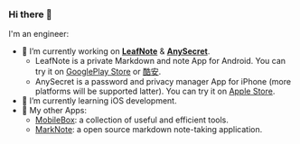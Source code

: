 ﻿### Hi there 👋

I'm an engineer:

- 🔭 I’m currently working on **[LeafNote](https://play.google.com/store/apps/details?id=me.shouheng.leafnote)** & **[AnySecret](https://apps.apple.com/cn/app/any-secret/id6448714682)**. 
    - LeafNote is a private Markdown and note App for Android. You can try it on [GooglePlay Store](https://play.google.com/store/apps/details?id=me.shouheng.leafnote) or  [酷安](http://www.coolapk.com/apk/280001).
    - AnySecret is a password and privacy manager App for iPhone (more platforms will be supported latter). You can try it on [Apple Store](https://apps.apple.com/cn/app/any-secret/id6448714682).
- 🌱 I’m currently learning iOS development.
- 📱 My other Apps:
    - [MobileBox](https://play.google.com/store/apps/details?id=me.shouheng.mobilebox): a collection of useful and efficient tools.
    - [MarkNote](https://play.google.com/store/apps/details?id=me.shouheng.notepal): a open source markdown note-taking application.
 
